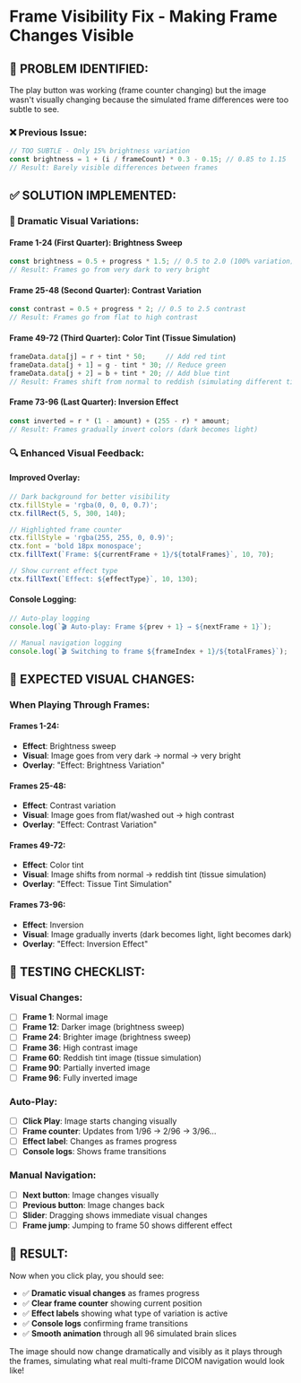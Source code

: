 # Frame Visibility Fix - Making Frame Changes Visible

## 🎯 **PROBLEM IDENTIFIED:**
The play button was working (frame counter changing) but the image wasn't visually changing because the simulated frame differences were too subtle to see.

### **❌ Previous Issue:**
```typescript
// TOO SUBTLE - Only 15% brightness variation
const brightness = 1 + (i / frameCount) * 0.3 - 0.15; // 0.85 to 1.15
// Result: Barely visible differences between frames
```

## ✅ **SOLUTION IMPLEMENTED:**

### **🎨 Dramatic Visual Variations:**

#### **Frame 1-24 (First Quarter): Brightness Sweep**
```typescript
const brightness = 0.5 + progress * 1.5; // 0.5 to 2.0 (100% variation)
// Result: Frames go from very dark to very bright
```

#### **Frame 25-48 (Second Quarter): Contrast Variation**
```typescript
const contrast = 0.5 + progress * 2; // 0.5 to 2.5 contrast
// Result: Frames go from flat to high contrast
```

#### **Frame 49-72 (Third Quarter): Color Tint (Tissue Simulation)**
```typescript
frameData.data[j] = r + tint * 50;     // Add red tint
frameData.data[j + 1] = g - tint * 30; // Reduce green
frameData.data[j + 2] = b + tint * 20; // Add blue tint
// Result: Frames shift from normal to reddish (simulating different tissue)
```

#### **Frame 73-96 (Last Quarter): Inversion Effect**
```typescript
const inverted = r * (1 - amount) + (255 - r) * amount;
// Result: Frames gradually invert colors (dark becomes light)
```

### **🔍 Enhanced Visual Feedback:**

#### **Improved Overlay:**
```typescript
// Dark background for better visibility
ctx.fillStyle = 'rgba(0, 0, 0, 0.7)';
ctx.fillRect(5, 5, 300, 140);

// Highlighted frame counter
ctx.fillStyle = 'rgba(255, 255, 0, 0.9)';
ctx.font = 'bold 18px monospace';
ctx.fillText(`Frame: ${currentFrame + 1}/${totalFrames}`, 10, 70);

// Show current effect type
ctx.fillText(`Effect: ${effectType}`, 10, 130);
```

#### **Console Logging:**
```typescript
// Auto-play logging
console.log(`🎬 Auto-play: Frame ${prev + 1} → ${nextFrame + 1}`);

// Manual navigation logging  
console.log(`🎬 Switching to frame ${frameIndex + 1}/${totalFrames}`);
```

## 🎯 **EXPECTED VISUAL CHANGES:**

### **When Playing Through Frames:**

#### **Frames 1-24**: 
- **Effect**: Brightness sweep
- **Visual**: Image goes from very dark → normal → very bright
- **Overlay**: "Effect: Brightness Variation"

#### **Frames 25-48**:
- **Effect**: Contrast variation  
- **Visual**: Image goes from flat/washed out → high contrast
- **Overlay**: "Effect: Contrast Variation"

#### **Frames 49-72**:
- **Effect**: Color tint
- **Visual**: Image shifts from normal → reddish tint (tissue simulation)
- **Overlay**: "Effect: Tissue Tint Simulation"

#### **Frames 73-96**:
- **Effect**: Inversion
- **Visual**: Image gradually inverts (dark becomes light, light becomes dark)
- **Overlay**: "Effect: Inversion Effect"

## 🧪 **TESTING CHECKLIST:**

### **Visual Changes:**
- [ ] **Frame 1**: Normal image
- [ ] **Frame 12**: Darker image (brightness sweep)
- [ ] **Frame 24**: Brighter image (brightness sweep)
- [ ] **Frame 36**: High contrast image
- [ ] **Frame 60**: Reddish tint image (tissue simulation)
- [ ] **Frame 90**: Partially inverted image
- [ ] **Frame 96**: Fully inverted image

### **Auto-Play:**
- [ ] **Click Play**: Image starts changing visually
- [ ] **Frame counter**: Updates from 1/96 → 2/96 → 3/96...
- [ ] **Effect label**: Changes as frames progress
- [ ] **Console logs**: Shows frame transitions

### **Manual Navigation:**
- [ ] **Next button**: Image changes visually
- [ ] **Previous button**: Image changes back
- [ ] **Slider**: Dragging shows immediate visual changes
- [ ] **Frame jump**: Jumping to frame 50 shows different effect

## 🚀 **RESULT:**

Now when you click play, you should see:
- ✅ **Dramatic visual changes** as frames progress
- ✅ **Clear frame counter** showing current position
- ✅ **Effect labels** showing what type of variation is active
- ✅ **Console logs** confirming frame transitions
- ✅ **Smooth animation** through all 96 simulated brain slices

The image should now change dramatically and visibly as it plays through the frames, simulating what real multi-frame DICOM navigation would look like!